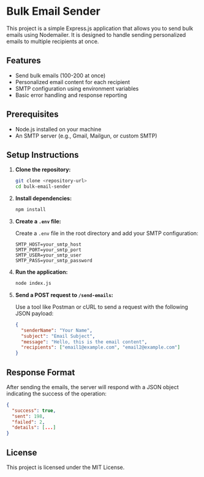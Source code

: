 # Bulk Email Sender

This project is a simple Express.js application that allows you to send bulk emails using Nodemailer. It is designed to handle sending personalized emails to multiple recipients at once.

## Features

- Send bulk emails (100-200 at once)
- Personalized email content for each recipient
- SMTP configuration using environment variables
- Basic error handling and response reporting

## Prerequisites

- Node.js installed on your machine
- An SMTP server (e.g., Gmail, Mailgun, or custom SMTP)

## Setup Instructions

1. **Clone the repository:**

   ```bash
   git clone <repository-url>
   cd bulk-email-sender
   ```

2. **Install dependencies:**

   ```bash
   npm install
   ```

3. **Create a `.env` file:**

   Create a `.env` file in the root directory and add your SMTP configuration:

   ```
   SMTP_HOST=your_smtp_host
   SMTP_PORT=your_smtp_port
   SMTP_USER=your_smtp_user
   SMTP_PASS=your_smtp_password
   ```

4. **Run the application:**

   ```bash
   node index.js
   ```

5. **Send a POST request to `/send-emails`:**

   Use a tool like Postman or cURL to send a request with the following JSON payload:

   ```json
   {
     "senderName": "Your Name",
     "subject": "Email Subject",
     "message": "Hello, this is the email content",
     "recipients": ["email1@example.com", "email2@example.com"]
   }
   ```

## Response Format

After sending the emails, the server will respond with a JSON object indicating the success of the operation:

```json
{
  "success": true,
  "sent": 198,
  "failed": 2,
  "details": [...]
}
```

## License

This project is licensed under the MIT License.